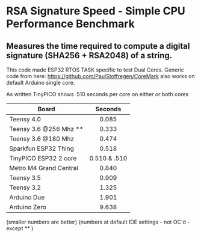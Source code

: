 # RSA Signature Speed - Simple CPU Performance Benchmark

Measures the time required to compute a digital signature (SHA256 + RSA2048) of a string.
--------
This code made ESP32 RTOS TASK specific to test Dual Cores. Generic code from here: https://github.com/PaulStoffregen/CoreMark also works on default Arduino single core.

As written TinyPICO shows .510 seconds per core on either or both cores 

| Board                  | Seconds |
| ---------------------- | :-----: |
| Teensy 4.0             |  0.085  |
| Teensy 3.6 @256 Mhz ** |  0.333  |
| Teensy 3.6 @180 Mhz    |  0.474  |
| Sparkfun ESP32 Thing   |  0.518  |
| TinyPICO ESP32 2 core  |  0.510 & .510  |
| Metro M4 Grand Central |  0.840  |
| Teensy 3.5             |  0.909  |
| Teensy 3.2             |  1.325  |
| Arduino Due            |  1.901  |
| Arduino Zero           |  9.638  |

(smaller numbers are better)
(numbers at default IDE settings - not OC'd - except ** )
